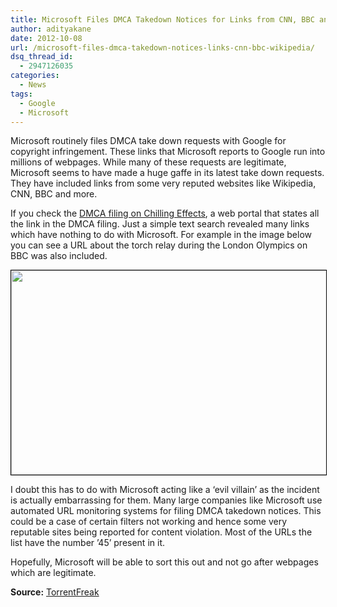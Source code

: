 ```yaml
---
title: Microsoft Files DMCA Takedown Notices for Links from CNN, BBC and Wikipedia
author: adityakane
date: 2012-10-08
url: /microsoft-files-dmca-takedown-notices-links-cnn-bbc-wikipedia/
dsq_thread_id:
  - 2947126035
categories:
  - News
tags:
  - Google
  - Microsoft
---
```

Microsoft routinely files DMCA take down requests with Google for copyright infringement. These links that Microsoft reports to Google run into millions of webpages. While many of these requests are legitimate, Microsoft seems to have made a huge gaffe in its latest take down requests. They have included links from some very reputed websites like Wikipedia, CNN, BBC and more.

If you check the <a href="http://www.chillingeffects.org/notice.cgi?sID=479210" onclick="_gaq.push(['_trackEvent', 'outbound-article', 'http://www.chillingeffects.org/notice.cgi?sID=479210', 'DMCA filing on Chilling Effects']);" >DMCA filing on Chilling Effects</a>, a web portal that states all the link in the DMCA filing. Just a simple text search revealed many links which have nothing to do with Microsoft. For example in the image below you can see a URL about the torch relay during the London Olympics on BBC was also included.

[<img class="size-full wp-image-66893 alignnone" style="border: 1px solid black;" title="Microsoft DMCA Filing" src="http://cdn.devilsworkshop.org/files/2012/10/Microsoft_DMCA_gaffe.png" alt="" width="546" height="327" />][1]

I doubt this has to do with Microsoft acting like a ‘evil villain’ as the incident is actually embarrassing for them. Many large companies like Microsoft use automated URL monitoring systems for filing DMCA takedown notices. This could be a case of certain filters not working and hence some very reputable sites being reported for content violation. Most of the URLs the list have the number &#8217;45&#8217; present in it.

Hopefully, Microsoft will be able to sort this out and not go after webpages which are legitimate.

**Source:** <a href="https://torrentfreak.com/microsofts-bogus-dmca-notices-censor-bbc-cnn-wikipedia-spotify-and-more-121007/" onclick="_gaq.push(['_trackEvent', 'outbound-article', 'https://torrentfreak.com/microsofts-bogus-dmca-notices-censor-bbc-cnn-wikipedia-spotify-and-more-121007/', 'TorrentFreak']);" >TorrentFreak</a>

 [1]: http://cdn.devilsworkshop.org/files/2012/10/Microsoft_DMCA_gaffe.png
